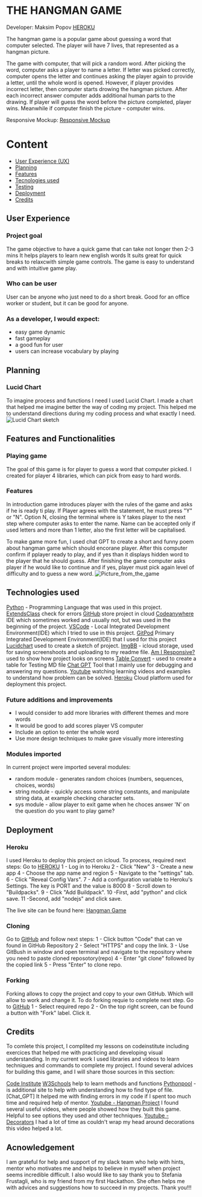 # THE HANGMAN GAME
Developer: Maksim Popov
[HEROKU](https://h-a-n-g-m-a-n-f3b14ff67166.herokuapp.com/)

The hangman game is a popular game about guessing a word that computer selected. The player will have 7 lives, that represented as a hangman picture. 

The game with computer, that will pick a random word. After picking the word, computer asks a player to name a letter. If letter was picked correctly, computer opens the letter and continues asking the player again to provide a letter, until the whole word is opened. However, if player provides incorrect letter, then  computer starts drowing the hangman picture. 
After each incorrect answer computer adds additional human parts to the  drawing.  If player will guess the word before the picture completed, player wins. Meanwhile if computer finish the picture - computer wins.


Responsive Mockup:
[Responsive Mockup](https://i.ibb.co/qBVCgNc/AIM.png) 

# Content

- [User Experience (UX)](#user-experience)
- [Planning ](#planning)
- [Features ](#features)
- [Tecnologies used](#technologies-used)
- [Testing](#testing)
- [Deployment](#deployment)
- [Credits](#credits)

## User Experience


### Project goal
The game objective to have a quick game that can take not longer then 2-3 mins
It helps players to learn new english words
It suits great for quick breaks to relaxcwith simple game controls.
The game is easy to understand and with intuitive game play.

### Who can be user
User can be anyone who just need to do a short break.
Good for an office worker or student, but it can be good for anyone.

### As a developer, I would expect:
 - easy game dynamic
 - fast gameplay
 - a good fun for user
 - users can increase vocabulary by playing


## Planning

### Lucid Chart
To imagine process and functions I need I used Lucid Chart. I made a chart that helped me imagine better the way of coding my project.
This helped me to understand directions during my coding process and what exactly I need.
![Lucid Chart sketch](https://i.ibb.co/LnnLCGk/Lucidchart-hangman.png)


## Features and Functionalities

### Playing game
The goal of this game is for player to guess a word that computer picked.
I created for player 4 libraries, which can pick from easy to hard words.

### Features
In introduction game introduces player with the rules of the game and asks if he is ready ti play.
If Player agrees with the statement, he must press "Y" or "N". Option N, closing the terminal where is Y takes player to the next step where computer asks to enter  the name.
Name can be accepted only if used letters and more than 1 letter, also the first letter will be capitalised. 
 
To make game more fun, I used chat GPT to create a short and funny poem about hangman game which should encorane player.
After this computer confirm if pplayer ready to play, and if yes than it displays hidden word to the player that he should guess.
After finishing the game computer asks player if he would like to continue and if yes, player must pick again level of difficulty and to guess a new word.
![Picture_from_the_game](https://i.ibb.co/kK11Q5K/Hangman.png)


## Technologies used

[Python](https://www.python.org) - Programming Language that was used in this project.
[ExtendsClass](https://extendsclass.com/python-tester.html) check for errors
[GitHub](https://github.com/) store project in cloud
[Codeanywhere](https://app.codeanywhere.com/workspace) IDE which sometimes worked and usually not, but was used in the beginning of the project.
[VSCode](https://code.visualstudio.com/) - Local Integrated Development Environment(IDE) which I tried to use in this project.
[GitPod](https://www.gitpod.io/) Primary Integrated Development Environment(IDE) that I used for this project 
[Lucidchart](https://www.lucidchart.com/pages/) used to create a sketch of project.
[ImgBB](https://imgbb.com) - icloud storage, used for saving screenshoots and uploading to my readme file.
[Am I Responsive?](http://ami.responsivedesign.is) used to show how project looks on screens
[Table Convert](https://tableconvert.com/) - used to create a table for Testing MD file
[Chat GPT](https://chat.openai.com/) Tool that I mainly use for debugging and answering my questions.
[Youtube](https://www.youtube.com/) watching learning videos and examples to understand how problem can be solved.
[Heroku](https://dashboard.heroku.com/apps) Cloud platform used for deployment this project.

### Future additions and improvements
- I would consider to add more libraries with different themes and more words
- It would be good to add scores player VS computer
- Include an option to enter the whole word
- Use more design techniques to make gave visually more interesting

### Modules imported
In current project were imported several modules:

- random module  - generates random choices (numbers, sequences, choices, words)
- string module - quickly access some string constants, and manipulate string data, at example checking character sets.
- sys module - allow player to exit game when he choces answer 'N' on the question do you want to play game?


## Deployment 

### Heroku

I used Heroku to deploy this project on icloud. To process, required next steps:
Go to [HEROKU](https://dashboard.heroku.com/apps)
1 - Log in to Heroku
2 - Click "New"
3 - Create a new app
4 - Choose the app name and region
5 - Navigate to the "settings" tab.
6 - Click "Reveal Config Vars".
7 - Add a configuration variable to Heroku's Settings. The key is PORT and the value is 8000
8 - Scroll down to "Buildpacks".
9 - Click "Add Buildpack".
10 -First, add "python" and click save.
11 -Second, add "nodejs" and click save.

The live site can be found here: [Hangman Game]()

### Cloning
 Go to [GitHub](https://github.com/) and follow next steps:
 1 - Click button "Code" that can ve found in GitHub Repository
 2 - Select "HTTPS" and copy the link.
 3 - Use GitBush in window and open terminal and navigate to the repository where you need to paste cloned reposotory(repo)
 4 - Enter "git clone" followed by the copied link
 5 - Press "Enter" to clone repo.

 ### Forking 
 Forking allows to copy the project and copy to your own GitHub. Which will allow to work and change it.
 To do forking requie to complete next step. Go to [GitHub](https://github.com/)
 1 - Select required repo
 2 - On the top right screen, can be found a button with "Fork" label. Click it.


## Credits

To comlete this project, I complited my lessons on codeinstitute including exercices that helped me with practicing and developing visual understanding.
In my current work I used libraries and videos to learn techniques and commands to complete my project.
I found several advices for building this game, and I will share those sources in this section:

[Code Institute](https://learn.codeinstitute.net/ci_program/diplomainfullstacksoftwarecommoncurriculum)
[W3Schools](https://www.w3schools.com/python/ref_func_str.asp) help to learn methods and functions
[Pythonpool]( https://www.pythonpool.com/check-data-type-python/) - is additional site to help with understanding how to find type of file.
[Chat_GPT] It helped me with  finding errors in my code if I spent too much time and required help of mentor.
[Youtube - Hangman Project](https://www.youtube.com/watch?v=m4nEnsavl6w&t=294s) I found several useful videos, where people showed how they built this game. Helpful to see options they used and other techniques.
[Youtube - Decorators](https://www.youtube.com/watch?v=MYAEv3JoenI) I had a lot of time as couldn't wrap my head around decorations this video helped a lot.

## Acnowledgement
I am grateful for help and support of my slack team who help with hints, mentor who motivates me and helps to believe in myself when project seems incredible difficult.
I also would like to say thank you to Stefania Frustagli, who is my friend from my first Hackathon. She often helps me with advices and suggestions how to succeed in my projects.
Thank you!!!